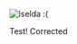 ![Iselda :(](https://github.com/stwalt/bapanadle/blob/main/src/assets/images/Iselda.png?raw=true)

Test! Corrected